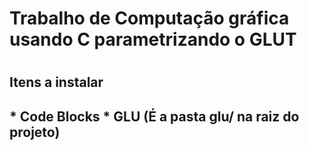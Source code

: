 <h1>Trabalho de Computação gráfica usando C parametrizando o GLUT<h1>
<h2> Itens a instalar <h2>
      * Code Blocks
      * GLU (É a pasta glu/ na raiz do projeto)

